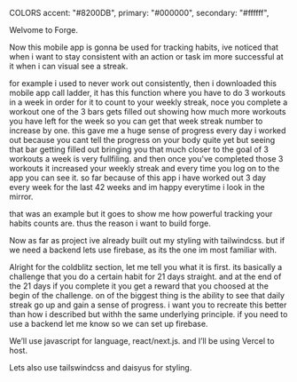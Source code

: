 COLORS
 accent: "#8200DB",
        primary: "#000000",
        secondary: "#ffffff",

Welvome to Forge.

Now this mobile app is gonna be used for tracking habits, ive noticed that when i want to stay consistent with an action or task im more successful at it when i can visual see a streak. 

for example i used to never work out consistently, then i downloaded this mobile app call ladder, it has this function where you have to do 3 workouts in a week in order for it to count to your weekly streak, noce you complete a workout one of the 3 bars gets filled out showing how much more workouts you have left for the week so you can get that week streak number to increase by one. this gave me a huge sense of progress every day i worked out because you cant tell the progress on your body quite yet but seeing that bar getting filled out bringing you that much closer to the goal of 3 workouts a week is very fullfiling. and then once you've completed those 3 workouts it increased your weekly streak and every time you log on to the app you can see it. so far because of this app i have worked out 3 day every week for the last 42 weeks and im happy everytime i look in the mirror.

that was an example but it goes to show me how powerful tracking your habits counts are. thus the reason i want to build forge.

Now as far as project ive already built out my styling with tailwindcss. but if we need a backend lets use firebase, as its the one im most familiar with.

Alright for the coldblitz section, let me tell you what it is first. its basically a challenge that you do a certain habit for 21 days straight. and at the end of the 21 days if you complete it you get a reward that you choosed at the begin of the challenge. on of the biggest thing is the ability to see that daily streak go up and gain a sense of progress. i want you to recreate this better than how i described but withh the same underlying principle. if you need to use a backend let me know so we can set up firebase.

We’ll use javascript for language, react/next.js. and I’ll be using Vercel to host. 

Lets also use tailswindcss and daisyus for styling.
